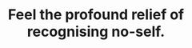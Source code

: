 ---
title: Feel the profound relief of recognising no-self.
tags: self buddhism nondual
selfbreakapproach: true
selfbreakapproachorder: 3
nondualpractice: true
---